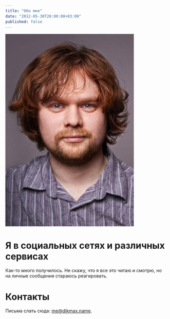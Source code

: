 ```yaml
---
title: "Обо мне"
date: "2012-05-30T20:00:00+03:00"
published: false
---
```


![](/images/photos/me.jpg "Это я")

Я в социальных сетях и различных сервисах
====================

<div class="MojoShare">
<a href="http://www.facebook.com/dikmax" title="Facebook" class="Facebook share square"></a>
<a href="https://www.google.com/+MaximDikun" title="Google+" class="GooglePlus share square"></a>
<a href="http://www.linkedin.com/pub/maxim-dikun/36/389/303" title="LinkedIn" class="Linkedin share square"></a>
<a href="http://mdikun.moikrug.ru/" title="Мой круг" class="MoiKrug share square"></a>
<a href="http://vk.com/dikmax" title="VK" class="VK share square"></a>
<a href="http://www.last.fm/user/dikmax" title="last.fm" class="Lastfm share square"></a>
<a href="http://instagram.com/dikmax" title="Instagram" class="Instagram share square"></a>
<a href="https://foursquare.com/dikmax" title="Foursquare" class="Foursquare share square"></a>
<a href="https://github.com/dikmax" title="GitHub" class="Github share square"></a>
<a href="http://stackoverflow.com/users/682727/dikmax" title="StackOverflow" class="Stackoverflow share square"></a>
<a href="https://twitter.com/dikmax" title="Twitter" class="Twitter share square"></a>
<a href="http://www.youtube.com/user/zabeydikmax" title="YouTube" class="YouTube share square"></a>
</div>

Как-то много получилось. Не скажу, что я все это читаю и смотрю, но на личные сообщения стараюсь реагировать.

Контакты
========

Письма слать сюда: [me@dikmax.name](mailto:me@dikmax.name).
